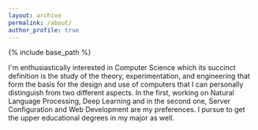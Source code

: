 ```yaml
---
layout: archive
permalink: /about/
author_profile: true
---
```

{% include base_path %}

I'm enthusiastically interested in Computer Science which its succinct definition is the study of the theory, experimentation, and engineering that form the basis for the design and use of computers that I can personally distinguish from two different aspects. In the first, working on Natural Language Processing, Deep Learning and in the second one, Server Configuration and Web Development are my preferences.
I pursue to get the upper educational degrees in my major as well.
